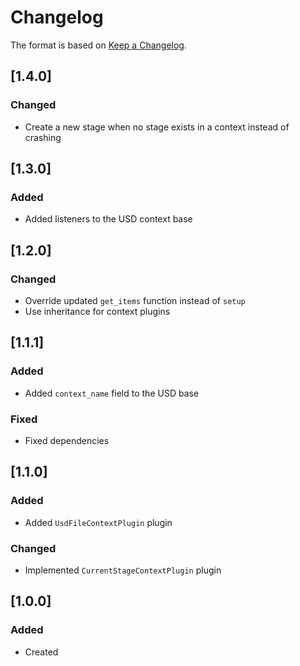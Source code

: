 # Changelog
The format is based on [Keep a Changelog](https://keepachangelog.com/en/1.0.0/).

## [1.4.0]
### Changed
- Create a new stage when no stage exists in a context instead of crashing

## [1.3.0]
### Added
- Added listeners to the USD context base

## [1.2.0]
### Changed
- Override updated `get_items` function instead of `setup`
- Use inheritance for context plugins

## [1.1.1]
### Added
- Added `context_name` field to the USD base

### Fixed
- Fixed dependencies

## [1.1.0]
### Added
- Added `UsdFileContextPlugin` plugin

### Changed
- Implemented `CurrentStageContextPlugin` plugin

## [1.0.0]
### Added
- Created
